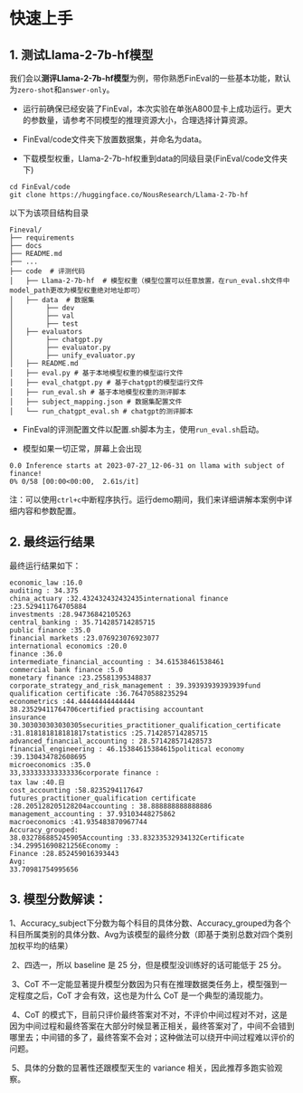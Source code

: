 # 快速上手

## 1. 测试Llama-2-7b-hf模型

我们会以**测评Llama-2-7b-hf模型**为例，带你熟悉FinEval的一些基本功能，默认为`zero-shot`和`answer-only`。

- 运行前确保已经安装了FinEval，本次实验在单张A800显卡上成功运行。更大的参数量，请参考不同模型的推理资源大小，合理选择计算资源。

- FinEval/code文件夹下放置数据集，并命名为data。

- 下载模型权重，Llama-2-7b-hf权重到data的同级目录(FinEval/code文件夹下)

```text
cd FinEval/code
git clone https://huggingface.co/NousResearch/Llama-2-7b-hf
```

  以下为该项目结构目录

```text
Fineval/
├── requirements
├── docs
├── README.md
├── ...
├── code  # 评测代码
│   ├── Llama-2-7b-hf  # 模型权重（模型位置可以任意放置，在run_eval.sh文件中model_path更改为模型权重绝对地址即可）
│   ├── data  # 数据集
│	     ├── dev 
│	     ├── val 
│	     ├── test
│   ├── evaluators
│	     ├── chatgpt.py
│	     ├── evaluator.py
│	     ├── unify_evaluator.py
│   ├── README.md
│   ├── eval.py # 基于本地模型权重的模型运行文件
│   ├── eval_chatgpt.py # 基于chatgpt的模型运行文件
│   ├── run_eval.sh # 基于本地模型权重的测评脚本
│   ├── subject_mapping.json # 数据集配置文件
│   └── run_chatgpt_eval.sh # chatgpt的测评脚本
```

- FinEval的评测配置文件以配置.sh脚本为主，使用`run_eval.sh`启动。

- 模型如果一切正常，屏幕上会出现

```text
0.0 Inference starts at 2023-07-27_12-06-31 on llama with subject of finance!
0% 0/58 [00:00<00:00,  2.61s/it]
```

注：可以使用`ctrl+c`中断程序执行。运行demo期间，我们来详细讲解本案例中详细内容和参数配置。

## 2. 最终运行结果

最终运行结果如下：

```text
economic_law :16.0
auditing : 34.375
china_actuary :32.432432432432435international finance :23.529411764705884
investments :28.94736842105263
central_banking : 35.714285714285715
public finance :35.0
financial markets :23.076923076923077
international economics :20.0
finance :36.0
intermediate_financial_accounting : 34.61538461538461
commercial bank finance :5.0
monetary finance :23.25581395348837
corporate_strategy_and_risk_management : 39.39393939393939fund qualification certificate :36.76470588235294
econometrics :44.44444444444444
38.23529411764706certified practising accountant 
insurance 30.303030303030305securities_practitioner_qualification_certificate :31.818181818181817statistics :25.714285714285715
advanced_financial_accounting : 28.571428571428573
financial_engineering : 46.15384615384615political economy :39.130434782608695
microeconomics :35.0
33,333333333333336corporate finance :
tax law :40.日
cost_accounting :58.8235294117647
futures_practitioner_qualification certificate :28.205128205128204accounting : 38.888888888888886
management_accounting : 37.93103448275862
macroeconomics :41.935483870967744
Accuracy_grouped:
38.032786885245905Accounting :33.83233532934132Certificate :34.29951690821256Economy :
Finance :28.852459016393443
Avg:
33.70981754995656
```

## 3. 模型分数解读：

​		1、Accuracy_subject下分数为每个科目的具体分数、Accuracy_grouped为各个科目所属类别的具体分数、Avg为该模型的最终分数（即基于类别总数对四个类别加权平均的结果）

​		2、四选一，所以 baseline 是 25 分，但是模型没训练好的话可能低于 25 分。

​		3、CoT 不一定能显著提升模型分数因为只有在推理数据类任务上，模型强到一定程度之后，CoT 才会有效，这也是为什么 CoT 是一个典型的涌现能力。

​		4、CoT 的模式下，目前只评价最终答案对不对，不评价中间过程对不对，这是因为中间过程和最终答案在大部分时候显著正相关，最终答案对了，中间不会错到哪里去；中间错的多了，最终答案不会对；这种做法可以绕开中间过程难以评价的问题。

​		5、具体的分数的显著性还跟模型天生的 variance 相关，因此推荐多跑实验观察。

